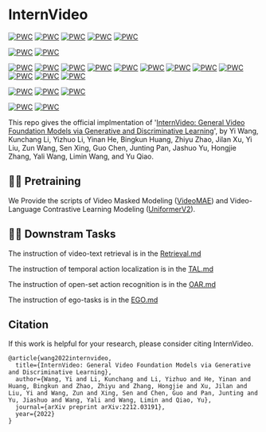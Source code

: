 # InternVideo


[![PWC](https://img.shields.io/endpoint.svg?url=https://paperswithcode.com/badge/internvideo-general-video-foundation-models/action-classification-on-kinetics-400)](https://paperswithcode.com/sota/action-classification-on-kinetics-400?p=internvideo-general-video-foundation-models)
[![PWC](https://img.shields.io/endpoint.svg?url=https://paperswithcode.com/badge/internvideo-general-video-foundation-models/action-classification-on-kinetics-600)](https://paperswithcode.com/sota/action-classification-on-kinetics-600?p=internvideo-general-video-foundation-models)
[![PWC](https://img.shields.io/endpoint.svg?url=https://paperswithcode.com/badge/internvideo-general-video-foundation-models/action-classification-on-kinetics-700)](https://paperswithcode.com/sota/action-classification-on-kinetics-700?p=internvideo-general-video-foundation-models)
[![PWC](https://img.shields.io/endpoint.svg?url=https://paperswithcode.com/badge/internvideo-general-video-foundation-models/action-recognition-in-videos-on-something-1)](https://paperswithcode.com/sota/action-recognition-in-videos-on-something-1?p=internvideo-general-video-foundation-models)
[![PWC](https://img.shields.io/endpoint.svg?url=https://paperswithcode.com/badge/internvideo-general-video-foundation-models/action-recognition-in-videos-on-something)](https://paperswithcode.com/sota/action-recognition-in-videos-on-something?p=internvideo-general-video-foundation-models)

[![PWC](https://img.shields.io/endpoint.svg?url=https://paperswithcode.com/badge/internvideo-general-video-foundation-models/spatio-temporal-action-localization-on-ava)](https://paperswithcode.com/sota/spatio-temporal-action-localization-on-ava?p=internvideo-general-video-foundation-models)
[![PWC](https://img.shields.io/endpoint.svg?url=https://paperswithcode.com/badge/internvideo-general-video-foundation-models/action-recognition-on-ava-v2-2)](https://paperswithcode.com/sota/action-recognition-on-ava-v2-2?p=internvideo-general-video-foundation-models)

[![PWC](https://img.shields.io/endpoint.svg?url=https://paperswithcode.com/badge/internvideo-general-video-foundation-models/video-retrieval-on-activitynet)](https://paperswithcode.com/sota/video-retrieval-on-activitynet?p=internvideo-general-video-foundation-models)
[![PWC](https://img.shields.io/endpoint.svg?url=https://paperswithcode.com/badge/internvideo-general-video-foundation-models/video-retrieval-on-didemo)](https://paperswithcode.com/sota/video-retrieval-on-didemo?p=internvideo-general-video-foundation-models)
[![PWC](https://img.shields.io/endpoint.svg?url=https://paperswithcode.com/badge/internvideo-general-video-foundation-models/video-retrieval-on-msr-vtt)](https://paperswithcode.com/sota/video-retrieval-on-msr-vtt?p=internvideo-general-video-foundation-models)
[![PWC](https://img.shields.io/endpoint.svg?url=https://paperswithcode.com/badge/internvideo-general-video-foundation-models/video-retrieval-on-lsmdc)](https://paperswithcode.com/sota/video-retrieval-on-lsmdc?p=internvideo-general-video-foundation-models) 
[![PWC](https://img.shields.io/endpoint.svg?url=https://paperswithcode.com/badge/internvideo-general-video-foundation-models/video-retrieval-on-msvd)](https://paperswithcode.com/sota/video-retrieval-on-msvd?p=internvideo-general-video-foundation-models)
[![PWC](https://img.shields.io/endpoint.svg?url=https://paperswithcode.com/badge/internvideo-general-video-foundation-models/video-retrieval-on-vatex)](https://paperswithcode.com/sota/video-retrieval-on-vatex?p=internvideo-general-video-foundation-models)
[![PWC](https://img.shields.io/endpoint.svg?url=https://paperswithcode.com/badge/internvideo-general-video-foundation-models/zero-shot-video-retrieval-on-activitynet)](https://paperswithcode.com/sota/zero-shot-video-retrieval-on-activitynet?p=internvideo-general-video-foundation-models)
[![PWC](https://img.shields.io/endpoint.svg?url=https://paperswithcode.com/badge/internvideo-general-video-foundation-models/zero-shot-video-retrieval-on-didemo)](https://paperswithcode.com/sota/zero-shot-video-retrieval-on-didemo?p=internvideo-general-video-foundation-models)
[![PWC](https://img.shields.io/endpoint.svg?url=https://paperswithcode.com/badge/internvideo-general-video-foundation-models/zero-shot-video-retrieval-on-msr-vtt)](https://paperswithcode.com/sota/zero-shot-video-retrieval-on-msr-vtt?p=internvideo-general-video-foundation-models)
[![PWC](https://img.shields.io/endpoint.svg?url=https://paperswithcode.com/badge/internvideo-general-video-foundation-models/zero-shot-video-retrieval-on-lsmdc)](https://paperswithcode.com/sota/zero-shot-video-retrieval-on-lsmdc?p=internvideo-general-video-foundation-models)
[![PWC](https://img.shields.io/endpoint.svg?url=https://paperswithcode.com/badge/internvideo-general-video-foundation-models/zero-shot-video-retrieval-on-msvd)](https://paperswithcode.com/sota/zero-shot-video-retrieval-on-msvd?p=internvideo-general-video-foundation-models)
[![PWC](https://img.shields.io/endpoint.svg?url=https://paperswithcode.com/badge/internvideo-general-video-foundation-models/zero-shot-video-retrieval-on-vatex)](https://paperswithcode.com/sota/zero-shot-video-retrieval-on-vatex?p=internvideo-general-video-foundation-models)


[![PWC](https://img.shields.io/endpoint.svg?url=https://paperswithcode.com/badge/internvideo-general-video-foundation-models/visual-question-answering-on-msrvtt-qa-1)](https://paperswithcode.com/sota/visual-question-answering-on-msrvtt-qa-1?p=internvideo-general-video-foundation-models)
[![PWC](https://img.shields.io/endpoint.svg?url=https://paperswithcode.com/badge/internvideo-general-video-foundation-models/visual-question-answering-on-msvd-qa-1)](https://paperswithcode.com/sota/visual-question-answering-on-msvd-qa-1?p=internvideo-general-video-foundation-models)
[![PWC](https://img.shields.io/endpoint.svg?url=https://paperswithcode.com/badge/internvideo-general-video-foundation-models/visual-question-answering-on-tgif-qa)](https://paperswithcode.com/sota/visual-question-answering-on-tgif-qa?p=internvideo-general-video-foundation-models) 

	
[![PWC](https://img.shields.io/endpoint.svg?url=https://paperswithcode.com/badge/internvideo-general-video-foundation-models/open-set-action-recognition-on-ucf101-mitv2)](https://paperswithcode.com/sota/open-set-action-recognition-on-ucf101-mitv2?p=internvideo-general-video-foundation-models)
[![PWC](https://img.shields.io/endpoint.svg?url=https://paperswithcode.com/badge/internvideo-general-video-foundation-models/open-set-action-recognition-on-ucf-hmdb)](https://paperswithcode.com/sota/open-set-action-recognition-on-ucf-hmdb?p=internvideo-general-video-foundation-models)

This repo gives the official implmentation of '[InternVideo: General Video Foundation Models via Generative and Discriminative Learning](https://arxiv.org/abs/2212.03191)',
by Yi Wang, Kunchang Li, Yizhuo Li, Yinan He, Bingkun Huang, Zhiyu Zhao, Jilan Xu, Yi Liu, Zun Wang, Sen Xing, Guo Chen, Junting Pan, Jashuo Yu, Hongjie Zhang, Yali Wang, Limin Wang, and Yu Qiao. 

## 🚀🚀 Pretraining

We Provide the scripts of Video Masked Modeling ([VideoMAE](Pretrain/VideoMAE/README_zh-CN.md)) and Video-Language Contrastive Learning Modeling ([UniformerV2](Pretrain/UniFormerV2/README.md)).

## 🚢🚢 Downstram Tasks

The instruction of video-text retrieval is in the [Retrieval.md](Downstream/Video-Text-Retrieval/README.md)

The instruction of temporal action localization is in the [TAL.md](Downstream/Temporal-Action-Localization/README.md)

The instruction of open-set action recognition is in the [OAR.md](Downstream/Open-Set-Action-Recognition/README.md)

The instruction of ego-tasks is in the [EGO.md](Downstream\Ego-Tasks\readme.md)


<!--

## News

- `Nov 24, 2022`: 🚀🚀 InternVideo .

## Coming soon
- [ ] 

## Introduction

**InternVideo**

## Main Results on Downstream Tasks

**Action Recognition**

**Temporal Action Localization**

**Spatio-Temporal Action Localization**


## Acknowledgment
-->

## Citation

If this work is helpful for your research, please consider citing InternVideo.

```
@article{wang2022internvideo,
  title={InternVideo: General Video Foundation Models via Generative and Discriminative Learning},
  author={Wang, Yi and Li, Kunchang and Li, Yizhuo and He, Yinan and Huang, Bingkun and Zhao, Zhiyu and Zhang, Hongjie and Xu, Jilan and Liu, Yi and Wang, Zun and Xing, Sen and Chen, Guo and Pan, Junting and Yu, Jiashuo and Wang, Yali and Wang, Limin and Qiao, Yu},
  journal={arXiv preprint arXiv:2212.03191},
  year={2022}
}
```
